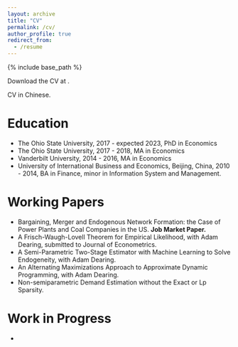 ```yaml
---
layout: archive
title: "CV"
permalink: /cv/
author_profile: true
redirect_from:
  - /resume
---
```


{% include base_path %}

Download the CV at . 

CV in Chinese. 

Education
======
* The Ohio State University, 2017 - expected 2023, PhD in Economics 
* The Ohio State University, 2017 - 2018, MA in Economics
* Vanderbilt University, 2014 - 2016, MA in Economics
* University of International Business and Economics, Beijing, China, 2010 - 2014, BA in Finance, minor in Information System and Management. 

Working Papers
======
* Bargaining, Merger and Endogenous Network Formation: the Case of Power Plants and Coal Companies in the US. <b>Job Market Paper. </b>
* A Frisch-Waugh-Lovell Theorem for Empirical Likelihood, with Adam Dearing, submitted to Journal of Econometrics. 
* A Semi-Parametric Two-Stage Estimator with Machine Learning to Solve Endogeneity, with Adam Dearing.
* An Alternating Maximizations Approach to Approximate Dynamic Programming, with Adam Dearing. 
* Non-semiparametric Demand Estimation without the Exact or Lp Sparsity. 

Work in Progress
======
* 
